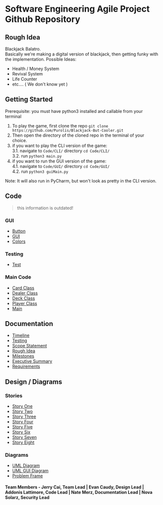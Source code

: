 # Software Engineering Agile Project Github Repository
## Rough Idea
Blackjack Balatro.<br>
Basically we're making a digital version of blackjack, then getting funky with the implementation.
Possible Ideas:
- Health / Money System
- Revival System
- Life Counter
- etc.... ( We don't know yet )

## Getting Started
Prerequisite: you must have python3 installed and callable from your terminal

1. To play the game, first clone the repo `git clone https://github.com/Purolis/Blackjack-But-Cooler.git`
2. Then open the directory of the cloned repo in the terminal of your choice.
3. if you want to play the CLI version of the game:<br>
  3.1. navigate to `Code/CLI/` directory `cd Code/CLI/`<br>
  3.2. run `python3 main.py`
4. if you want to run the GUI version of the game:<br>
  4.1. navigate to `Code/GUI/` directory `cd Code/GUI/`<br>
  4.2. run `python3 guiMain.py`

Note: It will also run in PyCharm, but won't look as pretty in the CLI version.

## Code
> this information is outdated!
### GUI
- [Button](https://github.com/Purolis/Blackjack-But-Cooler/blob/main/Code/Button.py)
- [GUI](https://github.com/Purolis/Blackjack-But-Cooler/blob/main/Code/guiMain.py)
- [Colors](https://github.com/Purolis/Blackjack-But-Cooler/blob/main/Code/Colors.py)
### Testing
- [Test](https://github.com/Purolis/Blackjack-But-Cooler/blob/main/Code/test.py)
### Main Code
- [Card Class](https://github.com/Purolis/Blackjack-But-Cooler/blob/main/Code/Card.py)
- [Dealer Class](https://github.com/Purolis/Blackjack-But-Cooler/blob/main/Code/Dealer.py)
- [Deck Class](https://github.com/Purolis/Blackjack-But-Cooler/blob/main/Code/Deck.py)
- [Player Class](https://github.com/Purolis/Blackjack-But-Cooler/blob/main/Code/Player.py)
- [Main](https://github.com/Purolis/Blackjack-But-Cooler/blob/main/Code/main.py)

## Documentation
- [Timeline](https://github.com/Purolis/Blackjack-But-Cooler/blob/main/Documentation/Timeline.png)
- [Testing](https://github.com/Purolis/Blackjack-But-Cooler/blob/main/Documentation/Testing.md)
- [Scope Statement](https://github.com/Purolis/Blackjack-But-Cooler/blob/main/Documentation/Scope%20Statement.md)
- [Rough Idea](https://github.com/Purolis/Blackjack-But-Cooler/blob/main/Documentation/Rough%20Idea.md)
- [Milestones](https://github.com/Purolis/Blackjack-But-Cooler/blob/main/Documentation/Milestones.md)
- [Executive Summary](https://github.com/Purolis/Blackjack-But-Cooler/blob/main/Documentation/Executive%20Summary.md)
- [Requirements](https://github.com/Purolis/Blackjack-But-Cooler/blob/main/Documentation/Requirements%20.md)

## Design / Diagrams
### Stories
- [Story One](https://github.com/Purolis/Blackjack-But-Cooler/blob/main/Stories/Story%20One.jpg)
- [Story Two](https://github.com/Purolis/Blackjack-But-Cooler/blob/main/Stories/Story%20Two.jpg)
- [Story Three](https://github.com/Purolis/Blackjack-But-Cooler/blob/main/Stories/Story%20Three.jpg)
- [Story Four](https://github.com/Purolis/Blackjack-But-Cooler/blob/main/Stories/Story%20Four.jpg)
- [Story Five](https://github.com/Purolis/Blackjack-But-Cooler/blob/main/Stories/Story%20Five.jpg)
- [Story Six](https://github.com/Purolis/Blackjack-But-Cooler/blob/main/Stories/Story%20Six.jpg)
- [Story Seven](https://github.com/Purolis/Blackjack-But-Cooler/blob/main/Stories/Story%20Seven.jpg)
- [Story Eight](https://github.com/Purolis/Blackjack-But-Cooler/blob/main/Stories/Story%20SEight.jpg)
### Diagrams
- [UML Diagram](https://github.com/Purolis/Blackjack-But-Cooler/blob/main/Documentation/Diagrams/Blackjack%20UML.jpg)
- [UML GUI Diagram](https://github.com/Purolis/Blackjack-But-Cooler/blob/main/Documentation/Diagrams/UML_UI_diagram.png)
- [Problem Frame](https://github.com/Purolis/Blackjack-But-Cooler/blob/main/Documentation/Diagrams/Problem%20Frame.jpg)



#### Team Members - Jerry Cai, Team Lead | Evan Caudy, Design Lead | Addonis Lattimore, Code Lead | Nate Merz, Documentation Lead | Nova Solarz, Security Lead
